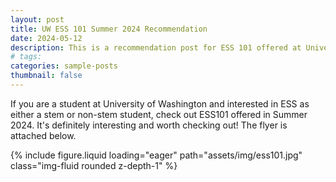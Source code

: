 ```yaml
---
layout: post
title: UW ESS 101 Summer 2024 Recommendation
date: 2024-05-12
description: This is a recommendation post for ESS 101 offered at University of Washington in Summer 2024
# tags:
categories: sample-posts
thumbnail: false
---
```


If you are a student at University of Washington and interested in ESS as either a stem or non-stem student, check out ESS101 offered in Summer 2024. It's definitely interesting and worth checking out! The flyer is attached below.

<div>
    {% include figure.liquid loading="eager" path="assets/img/ess101.jpg" class="img-fluid rounded z-depth-1" %}
</div>
